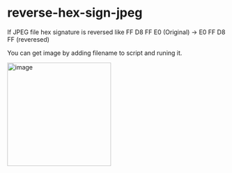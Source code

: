 # reverse-hex-sign-jpeg
If  JPEG file hex signature is reversed like  FF D8 FF E0 (Original) -> E0 FF D8 FF (reveresed)


You can get image by adding filename to script and runing it.

<img width="238" alt="image" src="https://github.com/user-attachments/assets/aafb3097-b502-4902-b3cf-92b6385c88db">

